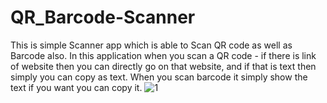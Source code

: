 # QR_Barcode-Scanner
This is simple Scanner app which is able to Scan QR code as well as Barcode also.
In this application when you scan a QR code - if there is link of website then you can directly go on that website, and if that is text then simply you can copy as text.
When you scan barcode it simply show the text if you want you can copy it.
![1](https://user-images.githubusercontent.com/99542409/163958303-4b259c7e-53eb-463f-9f26-f7b557988937.jpeg)
